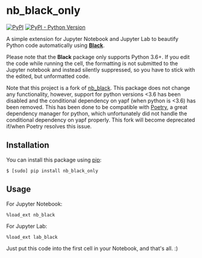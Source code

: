# nb_black_only

[![PyPI](https://img.shields.io/pypi/v/nb_black.svg)](https://pypi.org/project/nb-black-only/)
[![PyPI - Python Version](https://img.shields.io/pypi/pyversions/nb_black.svg)](https://pypi.org/project/nb-black/)

A simple extension for Jupyter Notebook and Jupyter Lab to beautify Python code automatically using **[Black](https://github.com/psf/black)**.

Please note that the **Black** package only supports Python 3.6+. 
If you edit the code while running the cell, the formatting is
not submitted to the Jupyter notebook and instead silently suppressed, so you have to stick with
the edited, but unformatted code.

Note that this project is a fork of [nb_black](https://github.com/dnanhkhoa/nb_black). This package does not change any functionality, however, support for python versions <3.6 has been disabled and the conditional dependency on yapf (when python is <3.6) has been removed. This has been done to be compatible with [Poetry](https://python-poetry.org/), a great dependency manager for python, which unfortunately did not handle the conditional dependency on yapf properly. This fork will become deprecated if/when Poetry resolves this issue. 

## Installation

You can install this package using [pip](http://www.pip-installer.org):

```
$ [sudo] pip install nb_black_only
```

## Usage

For Jupyter Notebook:

```
%load_ext nb_black
```

For Jupyter Lab:

```
%load_ext lab_black
```

Just put this code into the first cell in your Notebook, and that's all. :)
